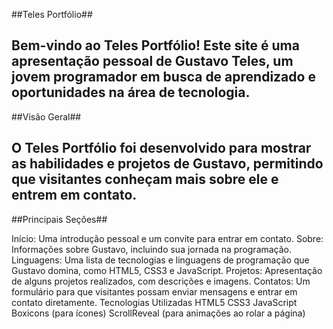 ##Teles Portfólio##

Bem-vindo ao Teles Portfólio! Este site é uma apresentação pessoal de Gustavo Teles, um jovem programador em busca de aprendizado e oportunidades na área de tecnologia.
-
##Visão Geral##

O Teles Portfólio foi desenvolvido para mostrar as habilidades e projetos de Gustavo, permitindo que visitantes conheçam mais sobre ele e entrem em contato.
-
##Principais Seções##

Início: Uma introdução pessoal e um convite para entrar em contato.
Sobre: Informações sobre Gustavo, incluindo sua jornada na programação.
Linguagens: Uma lista de tecnologias e linguagens de programação que Gustavo domina, como HTML5, CSS3 e JavaScript.
Projetos: Apresentação de alguns projetos realizados, com descrições e imagens.
Contatos: Um formulário para que visitantes possam enviar mensagens e entrar em contato diretamente.
Tecnologias Utilizadas
HTML5
CSS3
JavaScript
Boxicons (para ícones)
ScrollReveal (para animações ao rolar a página)
